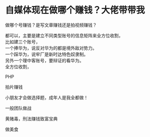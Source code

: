 # 自媒体现在做哪个赚钱？大佬带带我


做哪个号赚钱？是写文章赚钱还是拍视频赚钱？

都可以，主要是建立不同类型账号的信息矩阵来全方位收割，<br />
比如建三个账号，<br />
一个捧华为，说反对华为的都是境外敌对势力。<br />
一个踩华为，说牢厂是新时达特色奴隶制。<br />
另外一个理中客账号，要辩证的看华为。<br />
全方位收割，<img id="aimg_NXU0r" onclick="zoom(this, this.src, 0, 0, 0)" class="zoom" src="https://cdn.jsdelivr.net/gh/hishis/forum-master/public/images/patch.gif" onmouseover="img_onmouseoverfunc(this)" onload="thumbImg(this)" border="0" alt="" />

PHP

拍片赚钱

小朋友才会做选择题，成年人是我全都做！

一般团队做战

黄赌毒，刑法赚钱致富宝典

做美食
